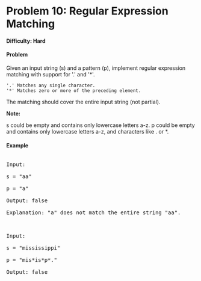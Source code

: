# Problem 10: Regular Expression Matching


#### Difficulty: Hard

#### Problem

Given an input string (s) and a pattern (p), implement regular expression matching with support for '.' and '*'.

```
'.' Matches any single character.
'*' Matches zero or more of the preceding element.
```

The matching should cover the entire input string (not partial).

**Note:**

s could be empty and contains only lowercase letters a-z.
p could be empty and contains only lowercase letters a-z, and characters like . or *.

#### Example

<pre>

Input:

s = "aa"

p = "a"

Output: false

Explanation: "a" does not match the entire string "aa".

</pre>

<pre>

Input:

s = "mississippi"

p = "mis*is*p*."

Output: false

</pre>